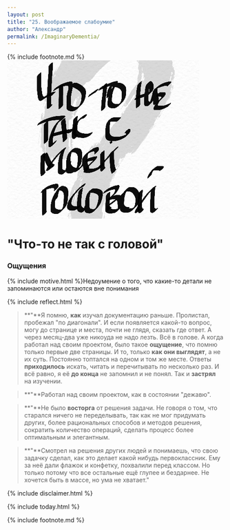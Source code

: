 ```yaml
---
layout: post
title: "25. Воображаемое слабоумие"
author: "Александр"
permalink: /ImaginaryDementia/
---
```

{% include footnote.md %}
!["Воображаемая деменция"](/_img/25.jpg)
# "Что-то не так с головой"

### Ощущения
{% include motive.html %}Недоумение о того, что какие-то детали не запоминаются или остаются вне понимания

{% include reflect.html %}
>**"**Я помню, **как** изучал документацию  раньше. Пролистал, пробежал "по диагонали". И если появляется какой-то вопрос, могу до странице и места, почти не глядя, сказать где ответ. А через месяц-два уже никоуда не надо лезть. Всё в голове. А когда работал над своим проектом, было такое **ощущение**, что помню только первые две страницы. И то, только **как они выглядят**, а не их суть. Постоянно топтался на одном и том же месте. Ответы **приходилось** искать, читать и перечитывать по несколько раз. И всё равно, я её **до конца** не запомнил и не понял. Так и **застрял** на изучении.  

>**"**Работал над своим проектом, как в состоянии "дежавю".  

>**"**Не было **восторга** от решения задачи. Не говоря о том, что старался ничего не переделывать, так как не мог придумать других, более рациональных способов и методов решения, сократить количество операций, сделать процесс более оптимальным и элегантным. 

>**"**Смотрел на решения других людей и понимаешь, что свою задачку сделал, как это делает какой нибудь первоклассник. Ему за неё дали флажок и конфетку, похвалили перед классом. Но только потому что все остальные ещё глупее и бездарнее. Не хочется быть в массе, но ума не хватает."

{% include disclaimer.html %}

{% include today.html %}

{% include footnote.md %}
